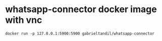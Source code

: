 
whatsapp-connector docker image with vnc
==
`docker run -p 127.0.0.1:5900:5900 gabrieltandil/whatsapp-connector`

